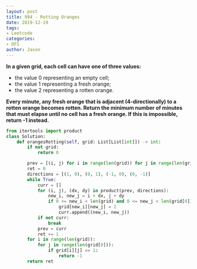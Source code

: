 ```yaml
---
layout: post
title: 994 - Rotting Oranges
date: 2019-12-19
tags:
- Leetcode
categories:
- DFS
author: Jason
---
```

**In a given grid, each cell can have one of three values:**

* the value 0 representing an empty cell;
* the value 1 representing a fresh orange;
* the value 2 representing a rotten orange.

**Every minute, any fresh orange that is adjacent (4-directionally) to a rotten orange becomes rotten. Return the minimum number of minutes that must elapse until no cell has a fresh orange.  If this is impossible, return -1 instead.**

```python
from itertools import product
class Solution:
    def orangesRotting(self, grid: List[List[int]]) -> int:
        if not grid:
            return 0

        prev = [(i, j) for i in range(len(grid)) for j in range(len(grid[0])) if grid[i][j] == 2]
        ret = 0
        directions = [(1, 0), (0, 1), (-1, 0), (0, -1)]
        while True:
            curr = []
            for (i, j), (dx, dy) in product(prev, directions):
                new_i, new_j = i + dx, j + dy
                if 0 <= new_i < len(grid) and 0 <= new_j < len(grid[0]) and grid[new_i][new_j] == 1:
                    grid[new_i][new_j] = 2
                    curr.append((new_i, new_j))
            if not curr:
                break
            prev = curr
            ret += 1
        for i in range(len(grid)):
            for j in range(len(grid[0])):
                if grid[i][j] == 1:
                    return -1
        return ret
```
